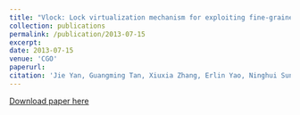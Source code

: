 ```yaml
---
title: "Vlock: Lock virtualization mechanism for exploiting fine-grained parallelism in graph traversal algorithms"
collection: publications
permalink: /publication/2013-07-15
excerpt:
date: 2013-07-15
venue: 'CGO'
paperurl:
citation: 'Jie Yan, Guangming Tan, Xiuxia Zhang, Erlin Yao, Ninghui Sun. &quot;Vlock: Lock virtualization mechanism for exploiting fine-grained parallelism in graph traversal algorithms.&quot; <i>2013 IEEE/ACM International Symposium on Code Generation and Optimization (CGO), pp.1-10,2013</i>'
---
```


[Download paper here](http://academicpages.github.io/files/paper2.pdf)
